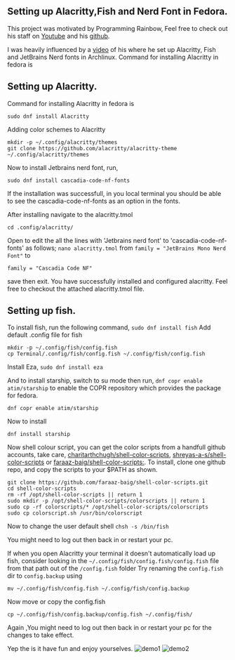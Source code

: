## Setting up Alacritty,Fish and Nerd Font in Fedora.

This project was motivated by Programming Rainbow, Feel free to check out his staff on [Youtube](http://www.youtube.com/@ProgrammingRainbow) and his [github](https://github.com/ProgrammingRainbow).

I was heavily influenced by a [video](https://youtu.be/8bESAW1i9J8) of his where he set up Alacritty, Fish and JetBrains Nerd fonts in Archlinux.
Command for installing Alacritty in fedora is 

## Setting up Alacritty.

Command for installing Alacritty in fedora is 

```
sudo dnf install Alacritty
```

Adding color schemes to Alacritty

```
mkdir -p ~/.config/alacritty/themes
git clone https://github.com/alacritty/alacritty-theme ~/.config/alacritty/themes
```

Now to install Jetbrains nerd font, run,
```
sudo dnf install cascadia-code-nf-fonts
```
If the installation was successfull, in you local terminal you should be able to see the cascadia-code-nf-fonts as an option in the fonts.

After installing navigate to the alacritty.tmol
```
cd .config/alacritty/
```
Open to edit the all the lines with 'Jetbrains nerd font' to 'cascadia-code-nf-fonts' as follows;
```nano alacritty.tmol```
from `family = "JetBrains Mono Nerd Font"` to 
```
family = "Cascadia Code NF"
```
save then exit.
You have successfully installed and configured alacritty.
Feel free to checkout the attached alacritty.tmol file.

## Setting up fish.

To install fish, run the following command,
```sudo dnf install fish```
Add default .config file for fish 
```
mkdir -p ~/.config/fish/config.fish
cp Terminal/.config/fish/config.fish ~/.config/fish/config.fish
```
Install Eza,
```sudo dnf install eza```

And to install starship, switch to su mode then run,
`dnf copr enable atim/starship` to enable the COPR repository which provides the package for fedora. 
```
dnf copr enable atim/starship
```
Now to install
```
dnf install starship
```
Now shell colour script, you can get the color scripts from a handfull github accounts, take care,
[charitarthchugh/shell-color-scripts](https://github.com/charitarthchugh/shell-color-scripts), [shreyas-a-s/shell-color-scripts](https://github.com/shreyas-a-s/shell-color-scripts)
or [faraaz-baig/shell-color-scripts:](https://github.com/faraaz-baig/shell-color-scripts).
To install, clone one github repo, and copy the scripts to your $PATH as shown.  
 
```
git clone https://github.com/faraaz-baig/shell-color-scripts.git
cd shell-color-scripts
rm -rf /opt/shell-color-scripts || return 1
sudo mkdir -p /opt/shell-color-scripts/colorscripts || return 1
sudo cp -rf colorscripts/* /opt/shell-color-scripts/colorscripts
sudo cp colorscript.sh /usr/bin/colorscript
```

Now to change the user default shell 
```chsh -s /bin/fish```
 
You might need to log out then back in or restart your pc. 

If when you open Alacritty your terminal it doesn't automatically load up fish, consider looking in the 
 ```~/.config/fish/config.fish/config.fish``` file from that path out of the `/config.fish` folder 
Try renaming the `config.fish` dir to `config.backup` using
```
mv ~/.config/fish/config.fish ~/.config/fish/config.backup
```
Now move or copy the config.fish
```
cp ~/.config/fish/config.backup/config.fish ~/.config/fish/
```
Again ,You might need to log out then back in or restart your pc for the changes to take effect.

Yep the is it have fun and enjoy yourselves.
![demo1](1.png)
![demo2](2.png)



